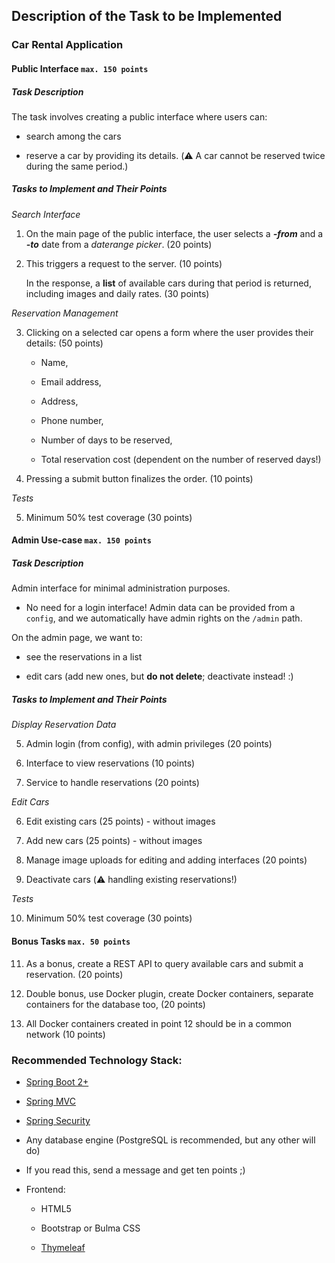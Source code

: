 ## Description of the Task to be Implemented
### Car Rental Application

#### Public Interface `max. 150 points`
##### Task Description
The task involves creating a public interface where users can:

* search among the cars

* reserve a car by providing its details. (:warning: A car cannot be reserved twice during the same period.)

##### Tasks to Implement and Their Points
_Search Interface_

1. On the main page of the public interface, the user selects a **_-from_** and a **_-to_** date from a _daterange picker_. (20 points)

2. This triggers a request to the server. (10 points)

   In the response, a **list** of available cars during that period is returned, including images and daily rates. (30 points)

_Reservation Management_

3. Clicking on a selected car opens a form where the user provides their details: (50 points)

    * Name,

    * Email address,

    * Address,

    * Phone number,

    * Number of days to be reserved,

    * Total reservation cost (dependent on the number of reserved days!)

4. Pressing a submit button finalizes the order. (10 points)

_Tests_

5. Minimum 50% test coverage (30 points)

#### Admin Use-case `max. 150 points`

##### Task Description

Admin interface for minimal administration purposes.

* No need for a login interface! Admin data can be provided from a `config`, and we automatically have admin rights on the `/admin` path.

On the admin page, we want to:

* see the reservations in a list

* edit cars (add new ones, but **do not delete**; deactivate instead! :)

##### Tasks to Implement and Their Points

_Display Reservation Data_

5. Admin login (from config), with admin privileges (20 points)

6. Interface to view reservations (10 points)

7. Service to handle reservations (20 points)

_Edit Cars_

6. Edit existing cars (25 points) - without images

7. Add new cars (25 points) - without images

8. Manage image uploads for editing and adding interfaces (20 points)

9. Deactivate cars (:warning: handling existing reservations!)

_Tests_

10. Minimum 50% test coverage (30 points)

#### Bonus Tasks `max. 50 points`

11. As a bonus, create a REST API to query available cars and submit a reservation. (20 points)

12. Double bonus, use Docker plugin, create Docker containers, separate containers for the database too, (20 points)

13. All Docker containers created in point 12 should be in a common network (10 points)

### Recommended Technology Stack:

* [Spring Boot 2+](https://spring.io/projects/spring-boot)

* [Spring MVC](https://docs.spring.io/spring-framework/docs/current/reference/html/web.html#spring-web)

* [Spring Security](https://spring.io/projects/spring-security)

* Any database engine (PostgreSQL is recommended, but any other will do)

* If you read this, send a message and get ten points ;)

* Frontend:

    * HTML5

    * Bootstrap or Bulma CSS

    * [Thymeleaf](https://www.thymeleaf.org/)
